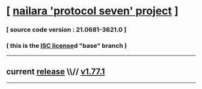 
# [ [nailara 'protocol seven' project](http://nailara.network/) ]

### [ source code version : 21.0681-3621.0 ]

### ( this is the [ISC license](license)d "base" branch )
---
## current [release](https://github.com/taekiten/nailara/releases) \\\\// [v1.77.1](https://github.com/taekiten/nailara/releases/tag/v1.77.1)
---
